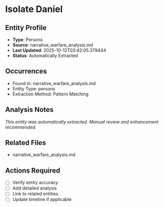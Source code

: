 # Isolate Daniel

## Entity Profile
- **Type**: Persons
- **Source**: narrative_warfare_analysis.md
- **Last Updated**: 2025-10-12T03:42:05.379444
- **Status**: Automatically Extracted

## Occurrences
- Found in: narrative_warfare_analysis.md
- Entity Type: persons
- Extraction Method: Pattern Matching

## Analysis Notes
*This entity was automatically extracted. Manual review and enhancement recommended.*

## Related Files
- narrative_warfare_analysis.md

## Actions Required
- [ ] Verify entity accuracy
- [ ] Add detailed analysis
- [ ] Link to related entities
- [ ] Update timeline if applicable
